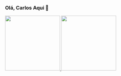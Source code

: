 ### Olá, Carlos Aqui 👋

<div>
  <a href="https://github.com/CATheodoro">
  <img loading="lazy" height="180em" src="https://github-readme-stats.vercel.app/api?username=CATheodoro&show_icons=true&theme=dracula&include_all_commits=true&count_private=true"/>
  <img loading="lazy" height="180em" src="https://github-readme-stats.vercel.app/api/top-langs/?username=CATheodoro&layout=compact&langs_count=7&theme=dracula"/>
</div>
